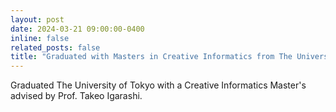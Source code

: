 ```yaml
---
layout: post
date: 2024-03-21 09:00:00-0400
inline: false
related_posts: false
title: "Graduated with Masters in Creative Informatics from The University of Tokyo"
---
```


Graduated The University of Tokyo with a Creative Informatics Master's advised by Prof. Takeo Igarashi.
